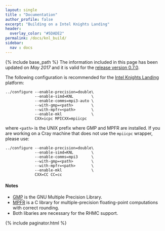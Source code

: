 ```yaml
---
layout: single
title : "Documentation"
author_profile: false
excerpt: "Building on a Intel Knights Landing"
header:
  overlay_color: "#5DADE2"
permalink: /docs/knl_build/
sidebar:
  nav : docs
---
```

{% include base_path %}
The information included in this page has been updated on *May 2017* and it is valid for the [release version 0.7.0](https://github.com/paboyle/Grid/tree/release/v0.7.0).


The following configuration is recommended for the [Intel Knights Landing](http://ark.intel.com/products/codename/48999/Knights-Landing) platform:

``` text
../configure --enable-precision=double\
             --enable-simd=KNL        \
             --enable-comms=mpi3-auto \
             --with-gmp=<path>        \
             --with-mpfr=<path>       \
             --enable-mkl             \
             CXX=icpc MPICXX=mpiicpc
```

where `<path>` is the UNIX prefix where GMP and MPFR are installed. If you are working on a Cray machine that does not use the `mpiicpc` wrapper, please use:

``` text
../configure --enable-precision=double\
             --enable-simd=KNL        \
             --enable-comms=mpi3      \
             --with-gmp=<path>        \
             --with-mpfr=<path>       \
             --enable-mkl             \
             CXX=CC CC=cc
```


#### Notes
- [GMP](https://gmplib.org/) is the GNU Multiple Precision Library.
- [MPFR](http://www.mpfr.org/) is a C library for multiple-precision floating-point computations with correct rounding.
- Both libaries are necessary for the RHMC support. 




{% include paginator.html %}